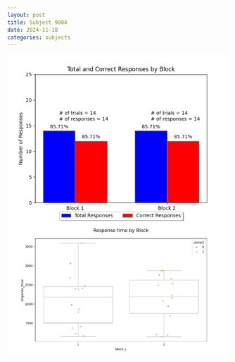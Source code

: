 ```yaml
---
layout: post
title: Subject 9004
date: 2024-11-18
categories: subjects
---
```


![](data/9004/run-21/9004_ATS_responses.png)
![](data/9004/run-21/9004_ATS_rt.png)
